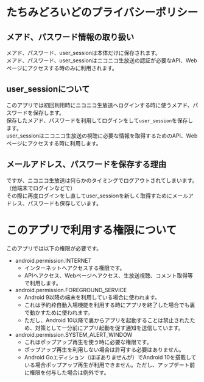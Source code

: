 # たちみどろいどのプライバシーポリシー

## メアド、パスワード情報の取り扱い
メアド、パスワード、user_sessionは本体だけに保存されます。  
メアド、パスワード、user_sessionはニコニコ生放送の認証が必要なAPI、Webページにアクセスする時のみに利用されます。

## user_sessionについて
このアプリでは初回利用時にニコニコ生放送へログインする時に使うメアド、パスワードを保存します。  
保存したメアド、パスワードを利用してログインをして```user_session```を保存します。  
user_sessionはニコニコ生放送の視聴に必要な情報を取得するためのAPI、Webページにアクセスする時に利用します。  

## メールアドレス、パスワードを保存する理由

ですが、ニコニコ生放送は何らかのタイミングでログアウトされてしまいます。（他端末でログインなどで）  
その際に再度ログインをし直してuser_sessionを新しく取得すためにメールアドレス、パスワードも保存しています。

# このアプリで利用する権限について
このアプリでは以下の権限が必要です。  
- android.permission.INTERNET
    - インターネットへアクセスする権限です。
    - APIへアクセス、Webページへアクセス、生放送視聴、コメント取得等で利用します。
- android.permission.FOREGROUND_SERVICE
    - Android 9以降の端末を利用している場合に使われます。
    - これは予約枠自動入場機能を利用する時にアプリを終了した場合でも裏で動かすために使われます。
    - ただし、Android 10以降で裏からアプリを起動することは禁止されたため、対策として一分前にアプリ起動を促す通知を送信しています。
- android.permission.SYSTEM_ALERT_WINDOW
    - これはポップアップ再生を使う時に必要な権限です。
    - ポップアップ再生を利用しない場合は許可する必要はありません。
    - Android Goエディション（ほぼありませんが）でAndroid 10を搭載している場合ポップアップ再生が利用できません。ただし、アップデート前に権限を付与した場合は例外です。
